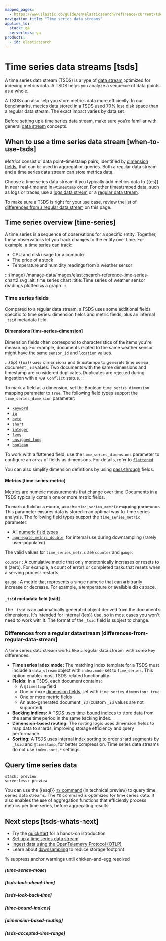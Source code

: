 ```yaml
---
mapped_pages:
  - https://www.elastic.co/guide/en/elasticsearch/reference/current/tsds.html
navigation_title: "Time series data streams"
applies_to:
  stack: ga
  serverless: ga
products:
  - id: elasticsearch
---
```


# Time series data streams [tsds]

A time series data stream (TSDS) is a type of [data stream](/manage-data/data-store/data-streams.md) optimized for indexing metrics data. A TSDS helps you analyze a sequence of data points as a whole.

A TSDS can also help you store metrics data more efficiently. In our benchmarks, metrics data stored in a TSDS used 70% less disk space than a regular data stream. The exact impact varies by data set.

Before setting up a time series data stream, make sure you're familiar with general [data stream](/manage-data/data-store/data-streams.md) concepts.

## When to use a time series data stream [when-to-use-tsds]

_Metrics_ consist of data point&ndash;timestamp pairs, identified by [dimension fields](#time-series-dimension), that can be used in aggregation queries. Both a regular data stream and a time series data stream can store metrics data. 

Choose a time series data stream if you typically add metrics data to {{es}} in near real-time and in `@timestamp` order. For other timestamped data, such as logs or traces, use a [logs data stream](logs-data-stream.md) or a [regular data stream](/manage-data/data-store/data-streams.md).

To make sure a TSDS is right for your use case, review the list of [differences from a regular data stream](#differences-from-regular-data-stream) on this page.

## Time series overview [time-series]

A time series is a sequence of observations for a specific entity. Together, these observations let you track changes to the entity over time. For example, a time series can track:

- CPU and disk usage for a computer
- The price of a stock
- Temperature and humidity readings from a weather sensor

:::{image} /manage-data/images/elasticsearch-reference-time-series-chart2.svg
:alt: time series chart
:title: Time series of weather sensor readings plotted as a graph
:::

### Time series fields

Compared to a regular data stream, a TSDS uses some additional fields specific to time series:  dimension fields and metric fields, plus an internal `_tsid` metadata field.

#### Dimensions [time-series-dimension]

Dimension fields often correspond to characteristics of the items you're measuring. For example, documents related to the same weather sensor might have the same `sensor_id` and `location` values.

:::{tip}
{{es}} uses dimensions and timestamps to generate time series document `_id` values. Two documents with the same dimensions and timestamp are considered duplicates. Duplicates are rejected during ingestion with a `409 Conflict` status.
::: 

To mark a field as a dimension, set the Boolean `time_series_dimension` mapping parameter to `true`. The following field types support the `time_series_dimension` parameter:

* [`keyword`](elasticsearch://reference/elasticsearch/mapping-reference/keyword.md#keyword-field-type)
* [`ip`](elasticsearch://reference/elasticsearch/mapping-reference/ip.md)
* [`byte`](elasticsearch://reference/elasticsearch/mapping-reference/number.md)
* [`short`](elasticsearch://reference/elasticsearch/mapping-reference/number.md)
* [`integer`](elasticsearch://reference/elasticsearch/mapping-reference/number.md)
* [`long`](elasticsearch://reference/elasticsearch/mapping-reference/number.md)
* [`unsigned_long`](elasticsearch://reference/elasticsearch/mapping-reference/number.md)
* [`boolean`](elasticsearch://reference/elasticsearch/mapping-reference/boolean.md)

To work with a flattened field, use the `time_series_dimensions` parameter to configure an array of fields as dimensions. For details, refer to [`flattened`](elasticsearch://reference/elasticsearch/mapping-reference/flattened.md#flattened-params).

You can also simplify dimension definitions by using [pass-through](elasticsearch://reference/elasticsearch/mapping-reference/passthrough.md#passthrough-dimensions) fields.

#### Metrics [time-series-metric]

Metrics are numeric measurements that change over time. Documents in a TSDS typically contain one or more metric fields. 

To mark a field as a metric, use the `time_series_metric` mapping parameter. This parameter ensures data is stored in an optimal way for time series analysis. The following field types support the `time_series_metric` parameter:

* All [numeric field types](elasticsearch://reference/elasticsearch/mapping-reference/number.md)
* [`aggregate_metric_double`](elasticsearch://reference/elasticsearch/mapping-reference/aggregate-metric-double.md), for internal use during downsampling (rarely user-populated)

The valid values for `time_series_metric` are `counter` and `gauge`:

`counter`
:   A cumulative metric that only monotonically increases or resets to `0` (zero). For example, a count of errors or completed tasks that resets when a serving process restarts. 

`gauge`
:   A metric that represents a single numeric that can arbitrarily increase or decrease. For example, a temperature or available disk space. 

#### `_tsid` metadata field [tsid]

The `_tsid` is an automatically generated object derived from the document’s dimensions. It's intended for internal {{es}} use, so in most cases you won't need to work with it. The format of the `_tsid` field is subject to change. 

### Differences from a regular data stream [differences-from-regular-data-stream]

A time series data stream works like a regular data stream, with some key differences:

* **Time series index mode:** The matching index template for a TSDS must include a `data_stream` object with `index.mode` set to `time_series`. This option enables most TSDS-related functionality.
* **Fields:** In a TSDS, each document contains:
  * A `@timestamp` field
  * One or more [dimension fields](#time-series-dimension), set with `time_series_dimension: true`  
  * One or more [metric fields](#time-series-metric)
  * An auto-generated document `_id` (custom `_id` values are not supported)
* **Backing indices:** A TSDS uses [time-bound indices](/manage-data/data-store/data-streams/time-bound-tsds.md) to store data from the same time period in the same backing index.
* **Dimension-based routing:** The routing logic uses dimension fields to map data to shards, improving storage efficiency and query performance.
* **Sorting:** A TSDS uses internal [index sorting](elasticsearch://reference/elasticsearch/index-settings/sorting.md) to order shard segments by `_tsid` and `@timestamp`, for better compression. Time series data streams do not use `index.sort.*` settings.

## Query time series data
```{applies_to}
stack: preview
serverless: preview
```

You can use the {{esql}} [`TS` command](elasticsearch://reference/query-languages/esql/commands/ts.md) (in technical preview) to query time series data streams. The `TS` command is optimized for time series data. It also enables the use of aggregation functions that efficiently process metrics per time series, before aggregating results.


## Next steps [tsds-whats-next]

* Try the [quickstart](/manage-data/data-store/data-streams/quickstart-tsds.md) for a hands-on introduction
* [Set up a time series data stream](/manage-data/data-store/data-streams/set-up-tsds.md)
* [Ingest data using the OpenTelemetry Protocol (OTLP)](/manage-data/data-store/data-streams/tsds-ingest-otlp.md)
* Learn about [downsampling](/manage-data/data-store/data-streams/downsampling-time-series-data-stream.md) to reduce storage footprint

% suppress anchor warnings until chicken-and-egg resolved
##### [time-series-mode]
##### [tsds-look-ahead-time]
##### [tsds-look-back-time]
##### [time-bound-indices]
##### [dimension-based-routing]
##### [tsds-accepted-time-range]
